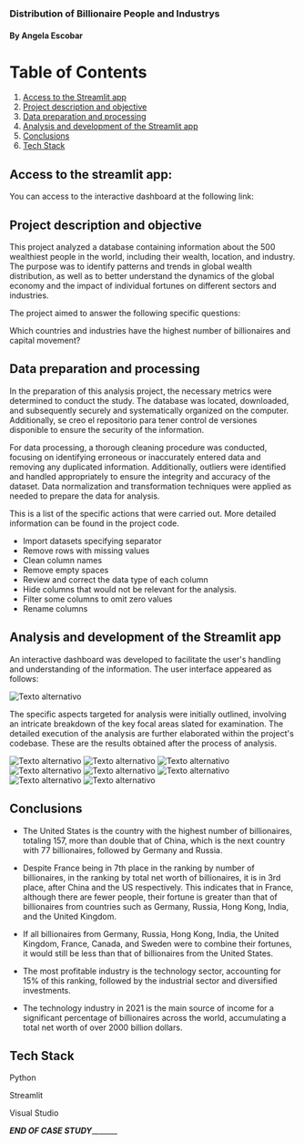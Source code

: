 ### **Distribution of Billionaire People and Industrys**
####  By Angela Escobar



# Table of Contents
1. [Access to the Streamlit app](#access-to-the-streamlit-app)
2. [Project description and objective](#project-description-and-objective)
3. [Data preparation and processing](#data-preparation-and-processing)
4. [Analysis and development of the Streamlit app](#analysis-and-development-of-the-streamlit-app)
5. [Conclusions](#conclusions)
6. [Tech Stack](#tech-stack)




## Access to the streamlit app: 
You can access to the interactive dashboard at the following link: 


## Project description and objective


This project analyzed a database containing information about the 500 wealthiest people in the world, including their wealth, location, and industry. The purpose was to identify patterns and trends in global wealth distribution, as well as to better understand the dynamics of the global economy and the impact of individual fortunes on different sectors and industries.

The project aimed to answer the following specific questions:

Which countries and industries have the highest number of billionaires and capital movement?

## Data preparation and processing

In the preparation of this analysis project, the necessary metrics were determined to conduct the study. The database was located, downloaded, and subsequently securely and systematically organized on the computer. Additionally, se creo el repositorio para tener control de versiones disponible to ensure the security of the information.

For data processing, a thorough cleaning procedure was conducted, focusing on identifying erroneous or inaccurately entered data and removing any duplicated information. Additionally, outliers were identified and handled appropriately to ensure the integrity and accuracy of the dataset. Data normalization and transformation techniques were applied as needed to prepare the data for analysis. 

This is a list of the specific actions that were carried out. More detailed information can be found in the project code.

* Import datasets specifying separator
* Remove rows with missing values 
* Clean column names
* Remove empty spaces
* Review and correct the data type of each column
* Hide columns that would not be relevant for the analysis.
* Filter some columns to omit zero values
* Rename columns


## Analysis and development of the Streamlit app

An interactive dashboard was developed to facilitate the user's handling and understanding of the information. The user interface appeared as follows:

![Texto alternativo](Visualizations/9.jpg)

The specific aspects targeted for analysis were initially outlined, involving an intricate breakdown of the key focal areas slated for examination. The detailed execution of the analysis are further elaborated within the project's codebase. These are the results obtained after the process of analysis.

![Texto alternativo](Visualizations/1.jpg)
![Texto alternativo](Visualizations/2.jpg)
![Texto alternativo](Visualizations/3.jpg)
![Texto alternativo](Visualizations/4.jpg)
![Texto alternativo](Visualizations/5.jpg)
![Texto alternativo](Visualizations/6.jpg)
![Texto alternativo](Visualizations/7.jpg)
![Texto alternativo](Visualizations/8.jpg)



## Conclusions

* The United States is the country with the highest number of billionaires, totaling 157, more than double that of China, which is the next country with 77 billionaires, followed by Germany and Russia.

* Despite France being in 7th place in the ranking by number of billionaires, in the ranking by total net worth of billionaires, it is in 3rd place, after China and the US respectively. This indicates that in France, although there are fewer people, their fortune is greater than that of billionaires from countries such as Germany, Russia, Hong Kong, India, and the United Kingdom.

* If all billionaires from Germany, Russia, Hong Kong, India, the United Kingdom, France, Canada, and Sweden were to combine their fortunes, it would still be less than that of billionaires from the United States.

* The most profitable industry is the technology sector, accounting for 15% of this ranking, followed by the industrial sector and diversified investments.

* The technology industry in 2021 is the main source of income for a significant percentage of billionaires across the world, accumulating a total net worth of over 2000 billion dollars.



## Tech Stack

  Python

  Streamlit

  Visual Studio


_______________END OF CASE STUDY______________________
